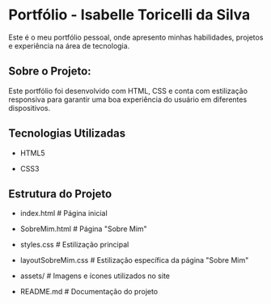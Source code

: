 # Portfólio - Isabelle Toricelli da Silva

Este é o meu portfólio pessoal, onde apresento minhas habilidades, projetos e experiência na área de tecnologia.

## Sobre o Projeto:

Este portfólio foi desenvolvido com HTML, CSS e conta com estilização responsiva para garantir uma boa experiência do usuário em diferentes dispositivos.

## Tecnologias Utilizadas

- HTML5

- CSS3

## Estrutura do Projeto

 - index.html          # Página inicial
 
 - SobreMim.html       # Página "Sobre Mim"
 
 - styles.css          # Estilização principal
 
 - layoutSobreMim.css  # Estilização específica da página "Sobre Mim"
 
 - assets/             # Imagens e ícones utilizados no site
 
- README.md           # Documentação do projeto
